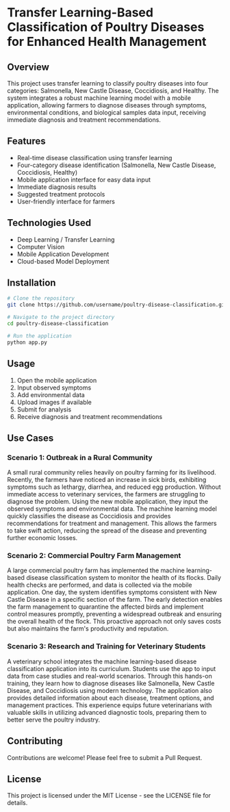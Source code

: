 # Transfer Learning-Based Classification of Poultry Diseases for Enhanced Health Management

## Overview
This project uses transfer learning to classify poultry diseases into four categories: Salmonella, New Castle Disease, Coccidiosis, and Healthy. The system integrates a robust machine learning model with a mobile application, allowing farmers to diagnose diseases through symptoms, environmental conditions, and biological samples data input, receiving immediate diagnosis and treatment recommendations.

## Features
- Real-time disease classification using transfer learning
- Four-category disease identification (Salmonella, New Castle Disease, Coccidiosis, Healthy)
- Mobile application interface for easy data input
- Immediate diagnosis results
- Suggested treatment protocols
- User-friendly interface for farmers

## Technologies Used
- Deep Learning / Transfer Learning
- Computer Vision
- Mobile Application Development
- Cloud-based Model Deployment

## Installation
```bash
# Clone the repository
git clone https://github.com/username/poultry-disease-classification.git

# Navigate to the project directory
cd poultry-disease-classification

# Run the application
python app.py
```

## Usage
1. Open the mobile application
2. Input observed symptoms
3. Add environmental data
4. Upload images if available
5. Submit for analysis
6. Receive diagnosis and treatment recommendations

## Use Cases

### Scenario 1: Outbreak in a Rural Community
A small rural community relies heavily on poultry farming for its livelihood. Recently, the farmers have noticed an increase in sick birds, exhibiting symptoms such as lethargy, diarrhea, and reduced egg production. Without immediate access to veterinary services, the farmers are struggling to diagnose the problem. Using the new mobile application, they input the observed symptoms and environmental data. The machine learning model quickly classifies the disease as Coccidiosis and provides recommendations for treatment and management. This allows the farmers to take swift action, reducing the spread of the disease and preventing further economic losses.

### Scenario 2: Commercial Poultry Farm Management
A large commercial poultry farm has implemented the machine learning-based disease classification system to monitor the health of its flocks. Daily health checks are performed, and data is collected via the mobile application. One day, the system identifies symptoms consistent with New Castle Disease in a specific section of the farm. The early detection enables the farm management to quarantine the affected birds and implement control measures promptly, preventing a widespread outbreak and ensuring the overall health of the flock. This proactive approach not only saves costs but also maintains the farm's productivity and reputation.

### Scenario 3: Research and Training for Veterinary Students
A veterinary school integrates the machine learning-based disease classification application into its curriculum. Students use the app to input data from case studies and real-world scenarios. Through this hands-on training, they learn how to diagnose diseases like Salmonella, New Castle Disease, and Coccidiosis using modern technology. The application also provides detailed information about each disease, treatment options, and management practices. This experience equips future veterinarians with valuable skills in utilizing advanced diagnostic tools, preparing them to better serve the poultry industry.

## Contributing
Contributions are welcome! Please feel free to submit a Pull Request.

## License
This project is licensed under the MIT License - see the LICENSE file for details.
